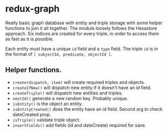 # redux-graph

Really basic graph database with entity and triple storage with some helper functions to join it all together. The module loosely follows the Hexastore approach. Six indices are created for every triple, in order to access them as fast as it is possible.

Each entity must have a unique `id` field and a `type` field.
The triple `id` is in the format of `[ subjectId, predicate, objectId ]`.

## Helper functions.

* `create(dispatch, item)` will create required triples and objects.
* `createIfNew()` will dispatch new entity if it doesn't have an id field.
* `createTriple()` will dispatch new entities and triples.
* `nextId()` generate a new random key. Probably unique.
* `isEntity()` is the object an entity.
* `isEntityCreated()` does the entity have an id field. Second arg to check dateCreated prop.
* `isTriple()` validate triple object.
* `insertFields()` add fields (id and dateCreate) required for save.
